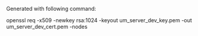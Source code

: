 Generated with following command:

openssl req -x509 -newkey rsa:1024 -keyout um_server_dev_key.pem -out um_server_dev_cert.pem -nodes
